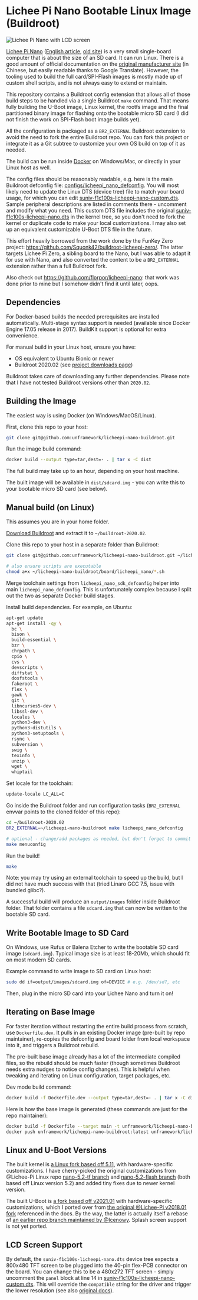 # Lichee Pi Nano Bootable Linux Image (Buildroot)

![Lichee Pi Nano with LCD screen](licheepi-nano-lcd.jpg)

[Lichee Pi Nano](https://wiki.sipeed.com/soft/Lichee/zh/Nano-Doc-Backup/get_started/first_eye.html) ([English article](https://www.cnx-software.com/2018/08/17/licheepi-nano-cheap-sd-card-sized-linux-board/), [old site](http://nano.lichee.pro/index.html)) is a very small single-board computer that is about the size of an SD card. It can run Linux. There is a good amount of official documentation on the [original manufacturer site](http://nano.lichee.pro/get_started/first_eye.html) (in Chinese, but easily readable thanks to Google Translate). However, the tooling used to build the full card/SPI-Flash images is mostly made up of custom shell scripts, and is not always easy to extend or maintain.

This repository contains a Buildroot config extension that allows all of those build steps to be handled via a single Buildroot `make` command. That means fully building the U-Boot image, Linux kernel, the rootfs image and the final partitioned binary image for flashing onto the bootable micro SD card (I did not finish the work on SPI-Flash boot image builds yet).

All the configuration is packaged as a `BR2_EXTERNAL` Buildroot extension to avoid the need to fork the entire Buildroot repo. You can fork this project or integrate it as a Git subtree to customize your own OS build on top of it as needed.

The build can be run inside [Docker](Dockerfile) on Windows/Mac, or directly in your Linux host as well.

The config files should be reasonably readable, e.g. here is the main Buildroot defconfig file: [configs/licheepi_nano_defconfig](configs/licheepi_nano_defconfig). You will most likely need to update the Linux DTS (device tree) file to match your board usage, for which you can edit [suniv-f1c100s-licheepi-nano-custom.dts](board/licheepi_nano/suniv-f1c100s-licheepi-nano-custom.dts). Sample peripheral descriptions are listed in comments there - uncomment and modify what you need. This custom DTS file includes the original [suniv-f1c100s-licheepi-nano.dts](https://github.com/unframework/linux/blob/nano-5.11/arch/arm/boot/dts/suniv-f1c100s-licheepi-nano.dts) in the kernel tree, so you don't need to fork the kernel or duplicate code to make your local customizations. I may also set up an equivalent customizable U-Boot DTS file in the future.

This effort heavily borrowed from the work done by the FunKey Zero project: https://github.com/Squonk42/buildroot-licheepi-zero/. The latter targets Lichee Pi Zero, a sibling board to the Nano, but I was able to adapt it for use with Nano, and also converted the content to be a `BR2_EXTERNAL` extension rather than a full Buildroot fork.

Also check out https://github.com/florpor/licheepi-nano: that work was done prior to mine but I somehow didn't find it until later, oops.

## Dependencies

For Docker-based builds the needed prerequisites are installed automatically. Multi-stage syntax support is needed (available since Docker Engine 17.05 release in 2017). BuildKit support is optional for extra convenience.

For manual build in your Linux host, ensure you have:

- OS equivalent to Ubuntu Bionic or newer
- Buildroot 2020.02 (see [project downloads page](https://buildroot.org/download.html))

Buildroot takes care of downloading any further dependencies. Please note that I have not tested Buildroot versions other than `2020.02`.

## Building the Image

The easiest way is using Docker (on Windows/MacOS/Linux).

First, clone this repo to your host:

```sh
git clone git@github.com:unframework/licheepi-nano-buildroot.git
```

Run the image build command:

```sh
docker build --output type=tar,dest=- . | tar x -C dist
```

The full build may take up to an hour, depending on your host machine.

The built image will be available in `dist/sdcard.img` - you can write this to your bootable micro SD card (see below).

## Manual build (on Linux)

This assumes you are in your home folder.

[Download Buildroot](https://buildroot.org/download.html) and extract it to `~/buildroot-2020.02`.

Clone this repo to your host in a separate folder than Buildroot:

```sh
git clone git@github.com:unframework/licheepi-nano-buildroot.git ~/licheepi-nano-buildroot

# also ensure scripts are executable
chmod a+x ~/licheepi-nano-buildroot/board/licheepi_nano/*.sh
```

Merge toolchain settings from `licheepi_nano_sdk_defconfig` helper into main `licheepi_nano_defconfig`. This is unfortunately complex because I split out the two as separate Docker build stages.

Install build dependencies. For example, on Ubuntu:

```sh
apt-get update
apt-get install -qy \
  bc \
  bison \
  build-essential \
  bzr \
  chrpath \
  cpio \
  cvs \
  devscripts \
  diffstat \
  dosfstools \
  fakeroot \
  flex \
  gawk \
  git \
  libncurses5-dev \
  libssl-dev \
  locales \
  python3-dev \
  python3-distutils \
  python3-setuptools \
  rsync \
  subversion \
  swig \
  texinfo \
  unzip \
  wget \
  whiptail
```

Set locale for the toolchain:

```sh
update-locale LC_ALL=C
```

Go inside the Buildroot folder and run configuration tasks (`BR2_EXTERNAL` envvar points to the cloned folder of this repo):

```sh
cd ~/buildroot-2020.02
BR2_EXTERNAL=~/licheepi-nano-buildroot make licheepi_nano_defconfig

# optional - change/add packages as needed, but don't forget to commit your saved defconfig in Git
make menuconfig
```

Run the build!

```sh
make
```

Note: you may try using an external toolchain to speed up the build, but I did not have much success with that (tried Linaro GCC 7.5, issue with bundled glibc?).

A successful build will produce an `output/images` folder inside Buildroot folder. That folder contains a file `sdcard.img` that can now be written to the bootable SD card.

## Write Bootable Image to SD Card

On Windows, use Rufus or Balena Etcher to write the bootable SD card image (`sdcard.img`). Typical image size is at least 18-20Mb, which should fit on most modern SD cards.

Example command to write image to SD card on Linux host:

```sh
sudo dd if=output/images/sdcard.img of=DEVICE # e.g. /dev/sd?, etc
```

Then, plug in the micro SD card into your Lichee Nano and turn it on!

## Iterating on Base Image

For faster iteration without restarting the entire build process from scratch, use `Dockerfile.dev`. It pulls in an existing Docker image (pre-built by repo maintainer), re-copies the defconfig and board folder from local workspace into it, and triggers a Buildroot rebuild.

The pre-built base image already has a lot of the intermediate compiled files, so the rebuild should be much faster (though sometimes Buildroot needs extra nudges to notice config changes). This is helpful when tweaking and iterating on Linux configuration, target packages, etc.

Dev mode build command:

```sh
docker build -f Dockerfile.dev --output type=tar,dest=- . | tar x -C dist
```

Here is how the base image is generated (these commands are just for the repo maintainer):

```sh
docker build -f Dockerfile --target main -t unframework/licheepi-nano-buildroot:latest -t unframework/licheepi-nano-buildroot:$(git rev-parse --short HEAD) .
docker push unframework/licheepi-nano-buildroot:latest unframework/licheepi-nano-buildroot:$(git rev-parse --short HEAD)
```

## Linux and U-Boot Versions

The built kernel is [a Linux fork based off 5.11](https://github.com/unframework/linux/commits/nano-5.11), with hardware-specific customizations. I have cherry-picked the original customizations from @Lichee-Pi Linux repo [nano-5.2-tf branch](https://github.com/torvalds/linux/compare/master...Lichee-Pi:nano-5.2-tf) and [nano-5.2-flash branch](https://github.com/torvalds/linux/compare/master...Lichee-Pi:nano-5.2-flash) (both based off Linux version 5.2) and added tiny fixes due to newer kernel version.

The built U-Boot is [a fork based off v2021.01](https://github.com/unframework/u-boot/commits/2021.01-f1c100s) with hardware-specific customizations, which I ported over from [the original @Lichee-Pi v2018.01 fork](https://github.com/Lichee-Pi/u-boot/commits/nano-v2018.01) referenced in the docs. By the way, the latter is actually itself a rebase of [an earlier repo branch maintained by @Icenowy](https://github.com/u-boot/u-boot/compare/master...Icenowy:f1c100s-spiflash). Splash screen support is not yet ported.

## LCD Screen Support

By default, the `suniv-f1c100s-licheepi-nano.dts` device tree expects a 800x480 TFT screen to be plugged into the 40-pin flex-PCB connector on the board. You can change this to be a 480x272 TFT screen - simply uncomment the `panel` block at line 14 in [suniv-f1c100s-licheepi-nano-custom.dts](board/licheepi_nano/suniv-f1c100s-licheepi-nano-custom.dts). This will override the `compatible` string for the driver and trigger the lower resolution (see also [original docs](http://nano.lichee.pro/build_sys/devicetree.html#lcd)).
